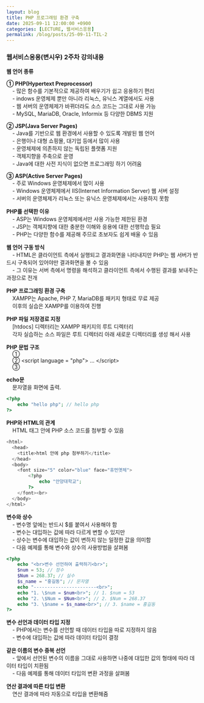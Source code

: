 ```yaml
---
layout: blog
title: PHP 프로그래밍 환경 구축
date: 2025-09-11 12:00:00 +0900
categories: [LECTURE, 웹서비스응용]
permalink: /blog/posts/25-09-11-TIL-2
---
```


### 웹서비스응용(변시우) 2주차 강의내용

**웹 언어 종류**<br>

**① PHP(Hypertext Preprocessor)**<br>
&nbsp;&nbsp;&nbsp;&nbsp;- 많은 함수를 기본적으로 제공하여 배우기가 쉽고 응용하기 편리<br>
&nbsp;&nbsp;&nbsp;&nbsp;- indows 운영체제 뿐만 아니라 리눅스, 유닉스 계열에서도 사용<br>
&nbsp;&nbsp;&nbsp;&nbsp;- 웹 서버의 운영체제가 바뀌더라도 소스 코드는 그대로 사용 가능<br>
&nbsp;&nbsp;&nbsp;&nbsp;- MySQL, MariaDB, Oracle, Informix 등 다양한 DBMS 지원<br>

**② JSP(Java Server Pages)**<br>
&nbsp;&nbsp;&nbsp;&nbsp;- Java를 기반으로 웹 환경에서 사용할 수 있도록 개발된 웹 언어<br>
&nbsp;&nbsp;&nbsp;&nbsp;- 은행이나 대형 쇼핑몰, 대기업 등에서 많이 사용<br>
&nbsp;&nbsp;&nbsp;&nbsp;- 운영체제에 의존하지 않는 독립된 플랫폼 지원<br>
&nbsp;&nbsp;&nbsp;&nbsp;- 객체지향을 주축으로 운영<br>
&nbsp;&nbsp;&nbsp;&nbsp;- Java에 대한 사전 지식이 없으면 프로그래밍 하기 어려움

**③ ASP(Active Server Pages)**<br>
&nbsp;&nbsp;&nbsp;&nbsp;- 주로 Windows 운영체제에서 많이 사용<br>
&nbsp;&nbsp;&nbsp;&nbsp;- Windows 운영체제에서 IIS(Internet Information Server) 웹 서버 설정<br>
&nbsp;&nbsp;&nbsp;&nbsp;- 서버의 운영체제가 리눅스 또는 유닉스 운영체제에서는 사용하지 못함<br>

**PHP를 선택한 이유**<br>
&nbsp;&nbsp;&nbsp;&nbsp;- ASP는 Windows 운영체제에서만 사용 가능한 제한된 환경<br>
&nbsp;&nbsp;&nbsp;&nbsp;- JSP는 객체지향에 대한 충분한 이해와 응용에 대한 선행학습 필요<br>
&nbsp;&nbsp;&nbsp;&nbsp;- PHP는 다양한 함수를 제공해 주므로 초보자도 쉽게 배울 수 있음

**웹 언어 구동 방식**<br>
&nbsp;&nbsp;&nbsp;&nbsp;- HTML은 클라이언트 측에서 실행되고 결과화면을 나타내지만 PHP는 웹 서버가 반드시 구축되어 있어야만 결과화면을 볼 수 있음<br>
&nbsp;&nbsp;&nbsp;&nbsp;- 그 이유는 서버 측에서 명령을 해석하고 클라이언트 측에서 수행된 결과를 보내주는 과정으로 전개

**PHP 프로그래밍 환경 구축**<br>
&nbsp;&nbsp;&nbsp;&nbsp;XAMPP는 Apache, PHP 7, MariaDB를 패키지 형태로 무료 제공<br>
&nbsp;&nbsp;&nbsp;&nbsp;이후의 실습은 XAMPP를 이용하여 진행

**PHP 파일 저장경로 지정**<br>
&nbsp;&nbsp;&nbsp;&nbsp;[htdocs] 디렉터리는 XAMPP 패키지의 루트 디렉터리<br>
&nbsp;&nbsp;&nbsp;&nbsp;각자 실습하는 소스 파일은 루트 디렉터리 아래 새로운 디렉터리를 생성
해서 사용

**PHP 문법 구조**<br>
&nbsp;&nbsp;&nbsp;&nbsp;① <?php ... ?><br>
&nbsp;&nbsp;&nbsp;&nbsp;② \<script language = "php"\> ... \</script\><br>
&nbsp;&nbsp;&nbsp;&nbsp;③ <? ... ?><br>

**echo문**<br>
&nbsp;&nbsp;&nbsp;&nbsp;문자열을 화면에 출력.<br>

```php
<?php
    echo "hello php"; // hello php
?>
```

**PHP와 HTML의 관계**<br>
&nbsp;&nbsp;&nbsp;&nbsp;HTML 태그 안에 PHP 소스 코드를 첨부할 수 있음

```php
<html>
  <head>
    <title>html 안에 php 첨부하기</title>
  </head>
  <body>
    <font size="5" color="blue" face="휴먼옛체">
        <?php
            echo "안양대학교";
        ?>
    </font><br>
  </body>
</html>
```

**변수와 상수**<br>
&nbsp;&nbsp;&nbsp;&nbsp;- 변수명 앞에는 반드시 $를 붙여서 사용해야 함<br>
&nbsp;&nbsp;&nbsp;&nbsp;- 변수는 대입하는 값에 따라 다르게 변할 수 있지만<br>
&nbsp;&nbsp;&nbsp;&nbsp;- 상수는 변수에 대입하는 값이 변하지 않는 일정한 값을 의미함<br>
&nbsp;&nbsp;&nbsp;&nbsp;- 다음 예제를 통해 변수와 상수의 사용방법을 살펴봄

```php
<?php
    echo "<br>변수 선언하여 출력하기<br>";
    $num = 53; // 정수
    $Num = 268.37; // 실수
    $s_name = "홍길동"; // 문자열
    echo "-----------------------<br>";
    echo "1. \$num = $num<br>"; // 1. $num = 53
    echo "2. \$Num = $Num<br>"; // 2. $Num = 268.37
    echo "3. \$name = $s_name<br>"; // 3. $name = 홍길동
?>
```

**변수 선언과 데이터 타입 지정**<br>
&nbsp;&nbsp;&nbsp;&nbsp;- PHP에서는 변수를 선언할 때 데이터 타입을 따로 지정하지 않음<br>
&nbsp;&nbsp;&nbsp;&nbsp;- 변수에 대입하는 값에 따라 데이터 타입이 결정

**같은 이름의 변수 중복 선언**<br>
&nbsp;&nbsp;&nbsp;&nbsp;- 앞에서 선언된 변수의 이름을 그대로 사용하면 나중에 대입한 값의 형태에 따라 데이터 타입이 치환됨<br>
&nbsp;&nbsp;&nbsp;&nbsp;- 다음 예제를 통해 데이터 타입의 변환 과정을 살펴봄

**연산 결과에 따른 타입 변환**<br>
&nbsp;&nbsp;&nbsp;&nbsp;연산 결과에 따라 자동으로 타입을 변환해줌
